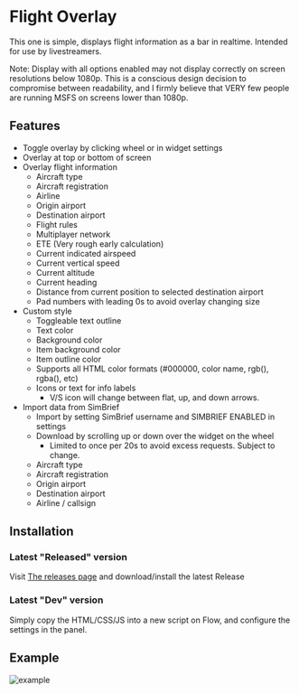# Flight Overlay

This one is simple, displays flight information as a bar in realtime.
Intended for use by livestreamers.

Note: Display with all options enabled may not display correctly on screen resolutions below 1080p. This is a conscious design decision to compromise between readability, and I firmly believe that VERY few people are running MSFS on screens lower than 1080p.

## Features
- Toggle overlay by clicking wheel or in widget settings
- Overlay at top or bottom of screen
- Overlay flight information
  - Aircraft type
  - Aircraft registration
  - Airline
  - Origin airport
  - Destination airport
  - Flight rules
  - Multiplayer network
  - ETE (Very rough early calculation)
  - Current indicated airspeed
  - Current vertical speed
  - Current altitude
  - Current heading
  - Distance from current position to selected destination airport
  - Pad numbers with leading 0s to avoid overlay changing size
- Custom style
  - Toggleable text outline
  - Text color
  - Background color
  - Item background color
  - Item outline color
  - Supports all HTML color formats (#000000, color name, rgb(), rgba(), etc)
  - Icons or text for info labels
    - V/S icon will change between flat, up, and down arrows.
- Import data from SimBrief
  - Import by setting SimBrief username and SIMBRIEF ENABLED in settings
  - Download by scrolling up or down over the widget on the wheel
    - Limited to once per 20s to avoid excess requests. Subject to change.
  - Aircraft type
  - Aircraft registration
  - Origin airport
  - Destination airport
  - Airline / callsign

## Installation

### Latest "Released" version
Visit [The releases page](https://github.com/AylaCodes/flow-flight-overlay/releases/) and download/install the latest Release

### Latest "Dev" version
Simply copy the HTML/CSS/JS into a new script on Flow, and configure the settings in the panel.

## Example

![example](https://cdn.wolfie.space/images/FlightSimulator_1677622577.png)
